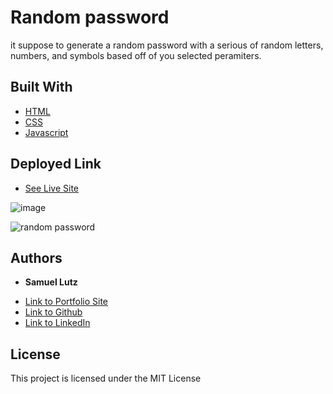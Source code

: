 # Random password

it suppose to generate a random password with a serious of random letters, numbers, and symbols based off of you selected peramiters.

## Built With

* [HTML](https://developer.mozilla.org/en-US/docs/Web/HTML)
* [CSS](https://developer.mozilla.org/en-US/docs/Web/CSS)
* [Javascript](https://developer.mozilla.org/en-US/docs/Web/JavaScript)

## Deployed Link

* [See Live Site](https://samuellutz.github.io/javascript-password-generator/)

![image](https://user-images.githubusercontent.com/91674571/147386433-217fcf09-b738-406d-be48-6428fa478211.png)

![random password](https://user-images.githubusercontent.com/91674571/147386492-b71aec03-2e33-45e3-9618-ab6412961154.gif)

## Authors

* **Samuel Lutz** 

- [Link to Portfolio Site](https://samuellutz.github.io/samuels-portfolio/)
- [Link to Github](https://github.com/samuellutz/javascript-password-generator)
- [Link to LinkedIn](https://www.linkedin.com/in/samuel-lutz-77138020b/)

## License

This project is licensed under the MIT License 
